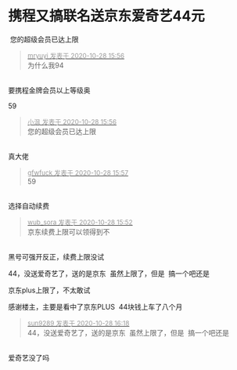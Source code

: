 # 携程又搞联名送京东爱奇艺44元


<img src="static/image/smiley/default/lol.gif" smilieid="12" border="0" alt="" /> 您的超级会员已达上限

<div class="quote"><blockquote><font size="2"><a href="https://www.hostloc.com/forum.php?mod=redirect&amp;goto=findpost&amp;pid=9364468&amp;ptid=759434" target="_blank"><font color="#999999">mryuyi 发表于 2020-10-28 15:56</font></a></font><br />
为什么我94</blockquote></div><br />
要携程金牌会员以上等级奥<img id="aimg_DMbP0" onclick="zoom(this, this.src, 0, 0, 0)" class="zoom" src="https://cdn.jsdelivr.net/gh/hishis/forum-master/public/images/patch.gif" onmouseover="img_onmouseoverfunc(this)" onload="thumbImg(this)" border="0" alt="" />

59

<div class="quote"><blockquote><font size="2"><a href="https://www.hostloc.com/forum.php?mod=redirect&amp;goto=findpost&amp;pid=9364469&amp;ptid=759434" target="_blank"><font color="#999999">小沨 发表于 2020-10-28 15:56</font></a></font><br />
您的超级会员已达上限</blockquote></div><br />
真大佬<img id="aimg_d20D0" onclick="zoom(this, this.src, 0, 0, 0)" class="zoom" src="https://cdn.jsdelivr.net/gh/hishis/forum-master/public/images/patch.gif" onmouseover="img_onmouseoverfunc(this)" onload="thumbImg(this)" border="0" alt="" />

<div class="quote"><blockquote><font size="2"><a href="https://www.hostloc.com/forum.php?mod=redirect&amp;goto=findpost&amp;pid=9364475&amp;ptid=759434" target="_blank"><font color="#999999">gfwfuck 发表于 2020-10-28 15:57</font></a></font><br />
59</blockquote></div><br />
选择自动续费

<div class="quote"><blockquote><font size="2"><a href="https://www.hostloc.com/forum.php?mod=redirect&amp;goto=findpost&amp;pid=9364452&amp;ptid=759434" target="_blank"><font color="#999999">wub_sora 发表于 2020-10-28 15:52</font></a></font><br />
京东续费上限可以领得到不</blockquote></div><br />
黑号可强开反正，续费上限没试<img id="aimg_QoZL9" onclick="zoom(this, this.src, 0, 0, 0)" class="zoom" src="https://cdn.jsdelivr.net/gh/hishis/forum-master/public/images/patch.gif" onmouseover="img_onmouseoverfunc(this)" onload="thumbImg(this)" border="0" alt="" />

44，没送爱奇艺了，送的是京东&nbsp;&nbsp;虽然上限了，但是&nbsp;&nbsp;搞一个吧还是

京东plus上限了，不太敢试<img id="aimg_XYAz1" onclick="zoom(this, this.src, 0, 0, 0)" class="zoom" src="https://cdn.jsdelivr.net/gh/hishis/forum-master/public/images/patch.gif" onmouseover="img_onmouseoverfunc(this)" onload="thumbImg(this)" border="0" alt="" />

<img src="static/image/smiley/default/lol.gif" smilieid="12" border="0" alt="" />感谢楼主，主要是看中了京东PLUS&nbsp;&nbsp;44块钱上车了八个月

<div class="quote"><blockquote><font size="2"><a href="https://www.hostloc.com/forum.php?mod=redirect&amp;goto=findpost&amp;pid=9364633&amp;ptid=759434" target="_blank"><font color="#999999">sun9289 发表于 2020-10-28 16:18</font></a></font><br />
44，没送爱奇艺了，送的是京东&nbsp;&nbsp;虽然上限了，但是&nbsp;&nbsp;搞一个吧还是</blockquote></div><br />
爱奇艺没了吗<img id="aimg_Fb1uG" onclick="zoom(this, this.src, 0, 0, 0)" class="zoom" src="https://cdn.jsdelivr.net/gh/hishis/forum-master/public/images/patch.gif" onmouseover="img_onmouseoverfunc(this)" onload="thumbImg(this)" border="0" alt="" />
